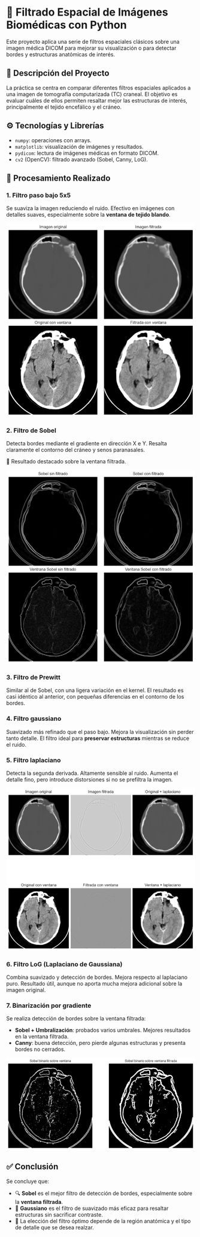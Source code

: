 # 🧠 Filtrado Espacial de Imágenes Biomédicas con Python

Este proyecto aplica una serie de filtros espaciales clásicos sobre una imagen médica DICOM para mejorar su visualización o para detectar bordes y estructuras anatómicas de interés.

## 🧾 Descripción del Proyecto

La práctica se centra en comparar diferentes filtros espaciales aplicados a una imagen de tomografía computarizada (TC) craneal. El objetivo es evaluar cuáles de ellos permiten resaltar mejor las estructuras de interés, principalmente el tejido encefálico y el cráneo.

## ⚙️ Tecnologías y Librerías

- `numpy`: operaciones con arrays.
- `matplotlib`: visualización de imágenes y resultados.
- `pydicom`: lectura de imágenes médicas en formato DICOM.
- `cv2` (OpenCV): filtrado avanzado (Sobel, Canny, LoG).

## 📸 Procesamiento Realizado

### 1. Filtro paso bajo 5x5

Se suaviza la imagen reduciendo el ruido. Efectivo en imágenes con detalles suaves, especialmente sobre la **ventana de tejido blando**.

![Figura resumen](./assets/pasoBajo.png)

### 2. Filtro de Sobel

Detecta bordes mediante el gradiente en dirección X e Y. Resalta claramente el contorno del cráneo y senos paranasales.

📌 Resultado destacado sobre la ventana filtrada.

![Figura resumen](./assets/sobel_comparacion.png)

### 3. Filtro de Prewitt

Similar al de Sobel, con una ligera variación en el kernel. El resultado es casi idéntico al anterior, con pequeñas diferencias en el contorno de los bordes.

### 4. Filtro gaussiano

Suavizado más refinado que el paso bajo. Mejora la visualización sin perder tanto detalle. El filtro ideal para **preservar estructuras** mientras se reduce el ruido.

### 5. Filtro laplaciano

Detecta la segunda derivada. Altamente sensible al ruido. Aumenta el detalle fino, pero introduce distorsiones si no se prefiltra la imagen.

![Figura resumen](./assets/laplaciano.png)

### 6. Filtro LoG (Laplaciano de Gaussiana)

Combina suavizado y detección de bordes. Mejora respecto al laplaciano puro. Resultado útil, aunque no aporta mucha mejora adicional sobre la imagen original.

### 7. Binarización por gradiente

Se realiza detección de bordes sobre la ventana filtrada:

- **Sobel + Umbralización**: probados varios umbrales. Mejores resultados en la ventana filtrada.
- **Canny**: buena detección, pero pierde algunas estructuras y presenta bordes no cerrados.

![Figura resumen](./assets/binarizacion_sobel_comp.png)

## ✅ Conclusión

Se concluye que:

- 🔍 **Sobel** es el mejor filtro de detección de bordes, especialmente sobre la **ventana filtrada**.
- 🎯 **Gaussiano** es el filtro de suavizado más eficaz para resaltar estructuras sin sacrificar contraste.
- 🧪 La elección del filtro óptimo depende de la región anatómica y el tipo de detalle que se desea realzar.

